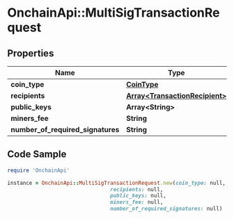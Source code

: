# OnchainApi::MultiSigTransactionRequest

## Properties

Name | Type | Description | Notes
------------ | ------------- | ------------- | -------------
**coin_type** | [**CoinType**](CoinType.md) |  | [optional] 
**recipients** | [**Array&lt;TransactionRecipient&gt;**](TransactionRecipient.md) |  | [optional] 
**public_keys** | **Array&lt;String&gt;** |  | [optional] 
**miners_fee** | **String** |  | [optional] 
**number_of_required_signatures** | **String** |  | [optional] 

## Code Sample

```ruby
require 'OnchainApi'

instance = OnchainApi::MultiSigTransactionRequest.new(coin_type: null,
                                 recipients: null,
                                 public_keys: null,
                                 miners_fee: null,
                                 number_of_required_signatures: null)
```


